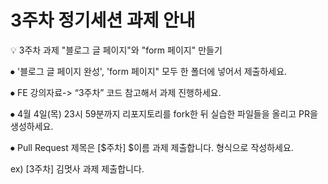 # 3주차 정기세션 과제 안내

💡 3주차 과제 "블로그 글 페이지"와 "form 페이지" 만들기

⦁ '블로그 글 페이지 완성', 'form 페이지" 모두 한 폴더에 넣어서 제출하세요.

⦁ FE 강의자료-> “3주차” 코드 참고해서 과제 진행하세요.

⦁ 4월 4일(목) 23시 59분까지 리포지토리를 fork한 뒤 실습한 파일들을 올리고 PR을 생성하세요.

⦁ Pull Request 제목은 [$주차] $이름 과제 제출합니다. 형식으로 작성하세요.

ex) [3주차] 김멋사 과제 제출합니다.
